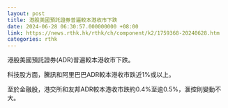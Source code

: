 ```yaml
---
layout: post
title: 港股美國預託證券普遍較本港收市下跌
date: 2024-06-28 06:30:57.000000000 +08:00
link: https://news.rthk.hk/rthk/ch/component/k2/1759368-20240628.htm
categories: rthk
---
```


港股美國預託證券(ADR)普遍較本港收市下跌。

科技股方面，騰訊和阿里巴巴ADR較本港收市跌近1%或以上。

至於金融股，港交所和友邦ADR較本港收市跌約0.4%至逾0.5%，滙控則變動不大。
